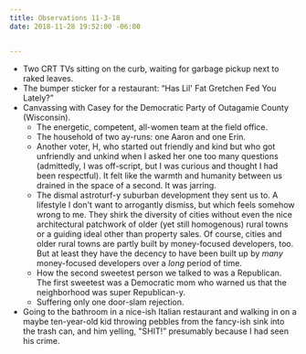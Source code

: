 ```yaml
---
title: Observations 11-3-18
date: 2018-11-28 19:52:00 -06:00


---
```


- Two CRT TVs sitting on the curb, waiting for garbage pickup next to raked leaves.
- The bumper sticker for a restaurant: “Has Lil' Fat Gretchen Fed You Lately?”
- Canvassing with Casey for the Democratic Party of Outagamie County (Wisconsin).
	- The energetic, competent, all-women team at the field office.
	- The household of two ay-runs: one Aaron and one Erin.
	- Another voter, H, who started out friendly and kind but who got unfriendly and unkind when I asked her one too many questions (admittedly, I was off-script, but I was curious and thought I had been respectful). It felt like the warmth and humanity between us drained in the space of a second. It was jarring.
	- The dismal astroturf-y suburban development they sent us to. A lifestyle I don't want to arrogantly dismiss, but which feels somehow wrong to me. They shirk the diversity of cities without even the nice architectural patchwork of older (yet still homogenous) rural towns or a guiding ideal other than property sales. Of course, cities and older rural towns are partly built by money-focused developers, too. But at least they have the decency to have been built up by *many* money-focused developers over a *long* period of time.
	- How the second sweetest person we talked to was a Republican. The first sweetest was a Democratic mom who warned us that the neighborhood was super Republican-y.
	- Suffering only one door-slam rejection.
- Going to the bathroom in a nice-ish Italian restaurant and walking in on a maybe ten-year-old kid throwing pebbles from the fancy-ish sink into the trash can, and him yelling, "SHIT!” presumably because I had seen his crime.